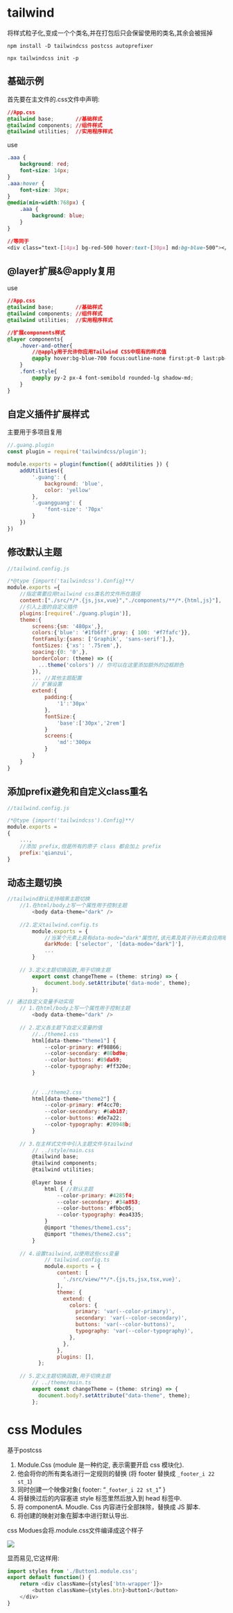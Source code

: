 # tailwind

将样式粒子化,变成一个个类名,并在打包后只会保留使用的类名,其余会被摇掉

`npm install -D tailwindcss postcss autoprefixer`

`npx tailwindcss init -p`

## 基础示例

首先要在主文件的.css文件中声明:

```css
//App.css
@tailwind base;       //基础样式
@tailwind components; //组件样式
@tailwind utilities;  //实用程序样式
```

use

```css
.aaa {
    background: red;
    font-size: 14px;
}
.aaa:hover {
    font-size: 30px;
}
@media(min-width:768px) {
    .aaa {
        background: blue;
    }
}

//等同于
<div class="text-[14px] bg-red-500 hover:text-[30px] md:bg-blue-500"></div>
```

## @layer**扩展**&@apply复用

use

```css
//App.css
@tailwind base;       //基础样式
@tailwind components; //组件样式
@tailwind utilities;  //实用程序样式

//扩展components样式
@layer components{
    .hover-and-other{
        //@apply用于允许你应用Tailwind CSS中现有的样式值
        @apply hover:bg-blue-700 focus:outline-none first:pt-0 last:pb-0;
    }
    .font-style{
	    @apply py-2 px-4 font-semibold rounded-lg shadow-md;
    }
}
```

## 自定义插件扩展样式

主要用于多项目复用

```javascript
//.guang.plugin
const plugin = require('tailwindcss/plugin');

module.exports = plugin(function({ addUtilities }) {
    addUtilities({
        '.guang': {
            background: 'blue',
            color: 'yellow'
        },
        '.guangguang': {
            'font-size': '70px'
        }
    })
})
```

## 修改默认主题

```javascript
//tailwind.config.js

/*@type {import('tailwindcss').Config}**/
module.exports ={
    //指定需要应用tailwind css类名的文件所在路径
    content:["./src/*/*.{js,jsx,vue}","./components/**/*.{html,js}"],
    //引入上面的自定义插件
    plugins:[require('./guang.plugin')],
    theme:{
	    screens:{sm: '480px',},
	    colors:{'blue': '#1fb6ff',gray: { 100: '#f7fafc'}},
	    fontFamily:{sans: ['Graphik', 'sans-serif'],},
	    fontSizes: {'xs': '.75rem',},
	    spacing:{0: '0',},
	    borderColor: (theme) => ({  
	      ...theme('colors') // 你可以在这里添加额外的边框颜色  
	    }),
	    ... //其他主题配置
		// 扩展设置
        extend:{
            padding:{
                '1':'30px'   
            },
            fontSize:{
                'base':['30px','2rem']
            }
            screens:{
                'md':'300px    
            }        
        }
    }
}
```

## 添加prefix避免和自定义class重名

```javascript
//tailwind.config.js

/*@type {import('tailwindcss').Config}**/
module.exports =
{
    ...,
    //添加 prefix,但是所有的原子 class 都会加上 prefix
    prefix:'qianzui',
}
```
## 动态主题切换

```js
//tailwind默认支持暗黑主题切换
	//1.在html/body上写一个属性用于控制主题
		<body data-theme="dark" />
		
	//2.定义tailwind.config.ts
		module.exports = {
			//当某个元素上具有data-mode="dark"属性时,该元素及其子孙元素会应用暗黑主题
			darkMode: ['selector', '[data-mode="dark"]'],
			...
		} 
		
	// 3.定义主题切换函数,用于切换主题
		export const changeTheme = (theme: string) => {
			document.body.setAttribute('data-mode', theme);
		};

// 通过自定义变量手动实现
	// 1.在html/body上写一个属性用于控制主题
		<body data-theme="dark" />
		
	// 2.定义各主题下自定义变量的值
		//../theme1.css
		html[data-theme="theme1"] {
			--color-primary: #f98866;
			--color-secondary: #80bd9e;
			--color-buttons: #89da59;
			--color-typography: #ff320e;
		}
		
		
		// ../theme2.css
		html[data-theme="theme2"] {
			--color-primary: #f4cc70;
			--color-secondary: #6ab187;
			--color-buttons: #de7a22;
			--color-typography: #20948b;
		}
	
	// 3.在主样式文件中引入主题文件与tailwind
		// ../style/main.css
		@tailwind base;
		@tailwind components;
		@tailwind utilities;
		
		@layer base {
			html { //默认主题
				--color-primary: #4285f4;
				--color-secondary: #34a853;
				--color-buttons: #fbbc05;
				--color-typography: #ea4335;
			}
			@import "themes/theme1.css";
			@import "themes/theme2.css";
		}
	
	// 4.设置tailwind,以使用这些css变量
			// tailwind.config.ts
			module.exports = {
			    content: [
			      './src/view/**/*.{js,ts,jsx,tsx,vue}',
			    ],
			    theme: {
			      extend: {
			        colors: {
			          primary: 'var(--color-primary)',
			          secondary: 'var(--color-secondary)',
			          buttons: 'var(--color-buttons)',
			          typography: 'var(--color-typography)',
			        },
			      },
			    },
			    plugins: [],
		  };
	
	// 5.定义主题切换函数,用于切换主题
		// ../theme/main.ts
		export const changeTheme = (theme: string) => {
		  document.body?.setAttribute("data-theme", theme);
		};

```
# css Modules

基于postcss


1. Module.Css (module 是一种约定, 表示需要开启 css 模块化).
2. 他会将你的所有类名进行一定规则的替换 (将 footer 替换成 `_footer_i 22 st_1`)
3. 同时创建一个映像对象{ footer: “`_footer_i 22 st_1`” }
4. 将替换过后的内容塞进 style 标签里然后放入到 head 标签中.
5. 将 componentA. Moudle. Css 内容进行全部抹除，替换成 JS 脚本.
6. 将创建的映射对象在脚本中进行默认导出.


css Modues会将.module.css文件编译成这个样子

![](images/WEBRESOURCE2e01d5001b00b663c689e9ca71f89b9cimage.png)

显而易见,它这样用:

```javascript
import styles from './Button1.module.css';
export default function() {
    return <div className={styles['btn-wrapper']}>
        <button className={styles.btn}>button1</button>
    </div>
}
```
